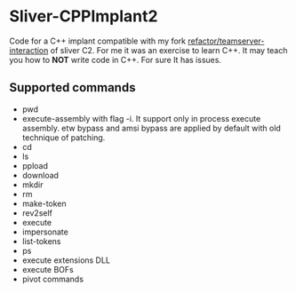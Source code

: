 # Sliver-CPPImplant2

Code for a C++ implant compatible with my fork [refactor/teamserver-interaction](https://github.com/MrAle98/sliver/tree/refactor/teamserver-interaction) of sliver C2. For me it was an exercise to learn C++.
It may teach you how to **NOT** write code in C++. For sure It has issues.

## Supported commands

* pwd
* execute-assembly with flag -i. It support only in process execute assembly. etw bypass and amsi bypass are applied by default with old technique of patching. 
* cd
* ls
* ppload
* download
* mkdir
* rm
* make-token
* rev2self
* execute
* impersonate
* list-tokens
* ps
* execute extensions DLL
* execute BOFs
* pivot commands
